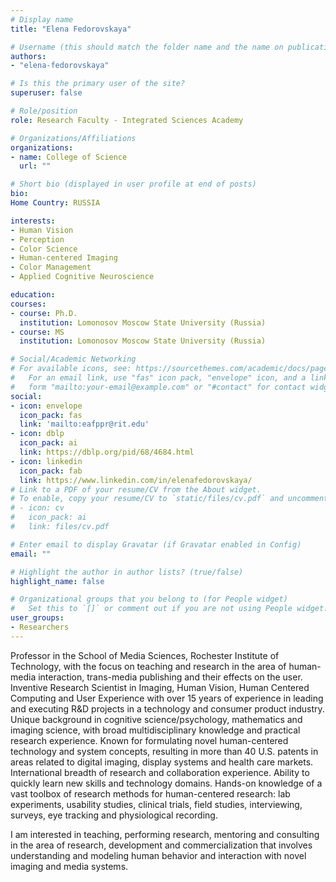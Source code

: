 ```yaml
---
# Display name
title: "Elena Fedorovskaya"

# Username (this should match the folder name and the name on publications)
authors:
- "elena-fedorovskaya"

# Is this the primary user of the site?
superuser: false

# Role/position
role: Research Faculty - Integrated Sciences Academy

# Organizations/Affiliations
organizations:
- name: College of Science
  url: ""

# Short bio (displayed in user profile at end of posts)
bio: 
Home Country: RUSSIA

interests:
- Human Vision
- Perception
- Color Science
- Human-centered Imaging
- Color Management
- Applied Cognitive Neuroscience

education:
courses:
- course: Ph.D.
  institution: Lomonosov Moscow State University (Russia)
- course: MS
  institution: Lomonosov Moscow State University (Russia)

# Social/Academic Networking
# For available icons, see: https://sourcethemes.com/academic/docs/page-builder/#icons
#   For an email link, use "fas" icon pack, "envelope" icon, and a link in the
#   form "mailto:your-email@example.com" or "#contact" for contact widget.
social:
- icon: envelope
  icon_pack: fas
  link: 'mailto:eafppr@rit.edu'
- icon: dblp
  icon_pack: ai
  link: https://dblp.org/pid/68/4684.html
- icon: linkedin
  icon_pack: fab
  link: https://www.linkedin.com/in/elenafedorovskaya/
# Link to a PDF of your resume/CV from the About widget.
# To enable, copy your resume/CV to `static/files/cv.pdf` and uncomment the lines below.
# - icon: cv
#   icon_pack: ai
#   link: files/cv.pdf

# Enter email to display Gravatar (if Gravatar enabled in Config)
email: ""

# Highlight the author in author lists? (true/false)
highlight_name: false

# Organizational groups that you belong to (for People widget)
#   Set this to `[]` or comment out if you are not using People widget.
user_groups:
- Researchers
---
```


Professor in the School of Media Sciences, Rochester Institute of Technology, with the focus on teaching and research in the area of human-media interaction, trans-media publishing and their effects on the user.
Inventive Research Scientist in Imaging, Human Vision, Human Centered Computing and User Experience with over 15 years of experience in leading and executing R&D projects in a technology and consumer product industry. Unique background in cognitive science/psychology, mathematics and imaging science, with broad multidisciplinary knowledge and practical research experience. Known for formulating novel human-centered technology and system concepts, resulting in more than 40 U.S. patents in areas related to digital imaging, display systems and health care markets. International breadth of research and collaboration experience. Ability to quickly learn new skills and technology domains. Hands-on knowledge of a vast toolbox of research methods for human-centered research: lab experiments, usability studies, clinical trials, field studies, interviewing, surveys, eye tracking and physiological recording.

I am interested in teaching, performing research, mentoring and consulting in the area of research, development and commercialization that involves understanding and modeling human behavior and interaction with novel imaging and media systems.
